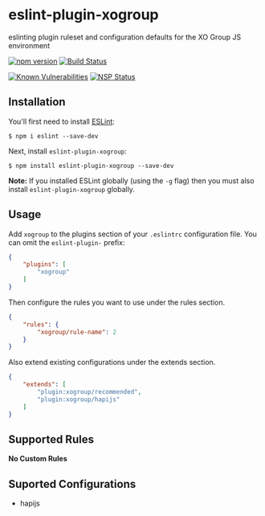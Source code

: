 # eslint-plugin-xogroup

eslinting plugin ruleset and configuration defaults for the XO Group JS environment

[![npm version](https://badge.fury.io/js/eslint-plugin-xogroup.svg)](https://badge.fury.io/js/eslint-plugin-xogroup)
[![Build Status](https://travis-ci.org/xogroup/eslint-plugin-xogroup.svg?branch=master)](https://travis-ci.org/xogroup/eslint-plugin-xogroup)

[![Known Vulnerabilities](https://snyk.io/test/github/xogroup/eslint-plugin-xogroup/badge.svg)](https://snyk.io/test/github/xogroup/eslint-plugin-xogroup)
[![NSP Status](https://nodesecurity.io/orgs/xo-group/projects/aff9e10c-8c2c-432d-a24b-5ec677a51342/badge)](https://nodesecurity.io/orgs/xo-group/projects/aff9e10c-8c2c-432d-a24b-5ec677a51342)

## Installation

You'll first need to install [ESLint](http://eslint.org):

```
$ npm i eslint --save-dev
```

Next, install `eslint-plugin-xogroup`:

```
$ npm install eslint-plugin-xogroup --save-dev
```

**Note:** If you installed ESLint globally (using the `-g` flag) then you must also install `eslint-plugin-xogroup` globally.

## Usage

Add `xogroup` to the plugins section of your `.eslintrc` configuration file. You can omit the `eslint-plugin-` prefix:

```json
{
    "plugins": [
        "xogroup"
    ]
}
```


Then configure the rules you want to use under the rules section.

```json
{
    "rules": {
        "xogroup/rule-name": 2
    }
}
```

Also extend existing configurations under the extends section.

```json
{
    "extends": [
        "plugin:xogroup/recommended",
        "plugin:xogroup/hapijs"
    ]
}
```

## Supported Rules

__No Custom Rules__

## Suported Configurations

- hapijs



